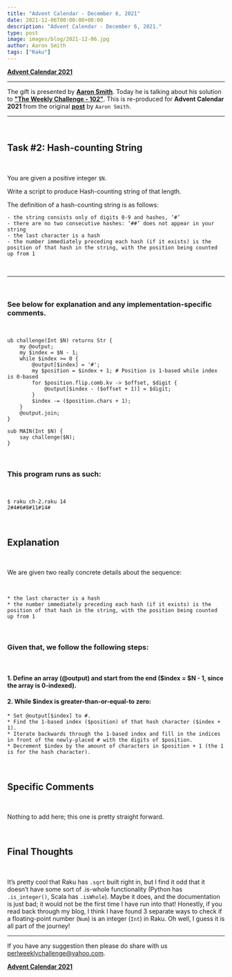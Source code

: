 ```yaml
---
title: "Advent Calendar - December 6, 2021"
date: 2021-12-06T00:00:00+00:00
description: "Advent Calendar - December 6, 2021."
type: post
image: images/blog/2021-12-06.jpg
author: Aaron Smith
tags: ["Raku"]
---
```


[**Advent Calendar 2021**](/blog/advent-calendar-2021)
***

The gift is presented by [**Aaron Smith**](/blog/meet-the-champion-2021-04). Today he is talking about his solution to [**"The Weekly Challenge - 102"**](/blog/perl-weekly-challenge-102). This is re-produced for **Advent Calendar 2021** from the original [**post**](https://aaronreidsmith.github.io/blog/perl-weekly-challenge-102) by `Aaron Smith`.

***

<br>

## Task #2: Hash-counting String

<br>

You are given a positive integer `$N`.

Write a script to produce Hash-counting string of that length.

The definition of a hash-counting string is as follows:

    - the string consists only of digits 0-9 and hashes, ‘#’
    - there are no two consecutive hashes: ‘##’ does not appear in your string
    - the last character is a hash
    - the number immediately preceding each hash (if it exists) is the position of that hash in the string, with the position being counted up from 1

<br>

***

<br>

### See below for explanation and any implementation-specific comments.

<br>

```perl6
ub challenge(Int $N) returns Str {
    my @output;
    my $index = $N - 1;
    while $index >= 0 {
        @output[$index] = '#';
        my $position = $index + 1; # Position is 1-based while index is 0-based
        for $position.flip.comb.kv -> $offset, $digit {
            @output[$index - ($offset + 1)] = $digit;
        }
        $index -= ($position.chars + 1);
    }
    @output.join;
}

sub MAIN(Int $N) {
    say challenge($N);
}
```

<br>

### This program runs as such:

<br>

```perl6
$ raku ch-2.raku 14
2#4#6#8#11#14#
```

<br>

## Explanation

<br>

We are given two really concrete details about the sequence:

<br>

    * the last character is a hash
    * the number immediately preceding each hash (if it exists) is the position of that hash in the string, with the position being counted up from 1

<br>

### Given that, we follow the following steps:

<br>

#### 1. Define an array (@output) and start from the end ($index = $N - 1, since the array is 0-indexed).

#### 2. While $index is greater-than-or-equal-to zero:

    * Set @output[$index] to #.
    * Find the 1-based index ($position) of that hash character ($index + 1).
    * Iterate backwards through the 1-based index and fill in the indices in front of the newly-placed # with the digits of $position.
    * Decrement $index by the amount of characters in $position + 1 (the 1 is for the hash character).

<br>

## Specific Comments

<br>

Nothing to add here; this one is pretty straight forward.

<br>

## Final Thoughts

<br>

It’s pretty cool that Raku has `.sqrt` built right in, but I find it odd that it doesn’t have some sort of .is-whole functionality (Python has `.is_integer()`, Scala has `.isWhole`). Maybe it does, and the documentation is just bad; it would not be the first time I have run into that! Honestly, if you read back through my blog, I think I have found 3 separate ways to check if a floating-point number (`Num`) is an integer (`Int`) in Raku. Oh well, I guess it is all part of the journey!

***

If you have any suggestion then please do share with us <perlweeklychallenge@yahoo.com>.

[**Advent Calendar 2021**](/blog/advent-calendar-2021)
